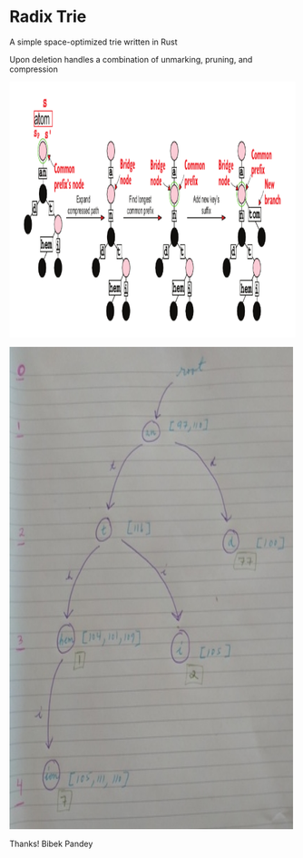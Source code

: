 Radix Trie
==========

A simple space-optimized trie written in Rust

Upon deletion handles a combination of unmarking, pruning, and compression

<p float="left">
  <img src='images/insert.png' width='845' height='450'/> 
</p>


<p float="left">
  <img src='images/rtrie.png' width='500' height='850'/> 
</p>


Thanks!
Bibek Pandey
